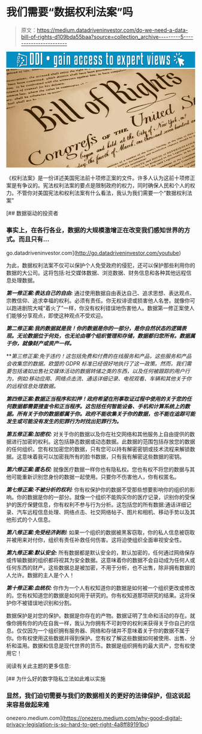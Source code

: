 # 我们需要“数据权利法案”吗

> 原文：<https://medium.datadriveninvestor.com/do-we-need-a-data-bill-of-rights-d109bda55baa?source=collection_archive---------5----------------------->

[![](img/b5b57b58027e7b0973a52b91c608a80d.png)](http://www.track.datadriveninvestor.com/1B9E)![](img/1c84a29f7b9b29158edd712ad39881d7.png)

《权利法案》是一份详述美国宪法前十项修正案的文件。许多人认为这前十项修正案是有争议的。宪法权利法案的要点是限制政府的权力，同时确保人民和个人的权力。不管你对美国宪法和权利法案有什么看法，我认为我们需要一个“数据权利法案”

[](http://go.datadriveninvestor.com/youtube) [## 数据驱动的投资者

### 事实上，在各行各业，数据的大规模激增正在改变我们感知世界的方式。而且只有…

go.datadriveninvestor.com](http://go.datadriveninvestor.com/youtube) 

为此，数据权利法案不仅可以保护个人免受政府的侵犯，还可以保护那些利用你的数据的大公司。这将包括:社交媒体数据、浏览数据、财务信息和各种其他远程信息处理数据。

***第一修正案:表达自己的自由:*** 通过使用数据自由表达自己、追求思想、表达观点、宗教信仰、追求幸福的权利。必须有责任。你无权诽谤或损害他人名誉。就像你可以跑进剧院大喊“着火了”一样，你没有权利错误地伤害他人。数据第一修正案使人们能够分享观点，即使这种观点不受欢迎。

***第二修正案:我的数据就是我！你的数据是你的一部分，是你自然状态的逻辑表现。无论数据位于何处，也无论由哪个组织管理和存储，数据都归您所有。数据属于你，就像财产或资产一样。***

***第三修正案:免于违约！*这包括免费和付费的在线服务和产品，这些服务和产品会收集您的数据。欧盟的 GDPR 标准已经很好地执行了这一政策。然而，我们需要包括诸如出售社交媒体活动的数据转储之类的东西，以及任何被跟踪的用户行为，例如:移动应用、网络点击流、通话详细记录、电视观看、车辆和其他关于你的远程信息处理数据。**

***第四修正案:数据正当程序和扣押！政府希望在刑事取证过程中使用的关于您的任何数据都需要搜查令和正当程序。这包括任何智能设备、手机和计算系统上的数据。所有关于你的数据都属于你。政府不能收集关于你的数据，也不能在追踪可能发生或可能没有发生的犯罪行为时找出犯罪行为。***

***第五修正案:加密权:*** 对关于你的数据以及你在社交网络和其他服务上自由提供的数据进行加密的权利。这包括静态数据或动态数据。此数据的范围包括存放您的数据的任何组织。您有权加密您的数据，只有您可以持有解密密钥或技术流程来解锁数据。这意味着我可以加密我所有的脸书数据，只有我有解密这些数据的密钥。

***第六修正案:匿名权:*** 就像医疗数据一样你也有隐私权。您也有权不将您的数据与其他可能重新识别您身份的数据一起使用。只要你不伤害他人，你有权匿名。

***第七修正案:不被分析的权利:*** 你有权保护你的数据不受那些想要影响你的组织的影响。你的数据是你的一部分。就像一个组织不能购买你的医疗记录，识别你的受保护的医疗保健信息，你有权利不参与行为分析。这包括您的所有数据:通话详细记录、汽车远程信息处理、网络点击、社交网络帖子、图片和相机、移动手势以及其他形式的个人信息。

***第八修正案:免受经济剥削:*** 如果一个组织的数据被黑客窃取，你的私人信息被窃取并被用来对付你，组织有责任补救任何伤害。这将迫使组织全面审视安全性。

***第九修正案:默认安全:*** 所有数据都是默认安全的，默认加密的，任何通过网络保存或传输数据的组织都将视其为安全数据。这意味着你的数据不会自动成为任何人或任何东西的财产。这些数据总是被加密，不用于分析，也不出售，除非拥有数据的人允许。数据的主人是个人！

***第十修正案:血统权:*** 你作为一个人有权知道你的数据是如何被一个组织更改或修改的。您有权知道您的数据是如何用于研究的。你有权知道那项研究的结果。这将保护你不被错误地识别和分割。

数据保护是对您的保护。数据是你存在的产物。数据证明了生命和活动的存在。就像你拥有你的内在自我一样，我认为你拥有不可剥夺的权利来获得关于你自己的信息。仅仅因为一个组织拥有服务器、网络和存储并不意味着关于你的数据不属于你。你有权使用这些数据并得到保护。您有权了解这些数据如何被使用、出售、分析和滥用。数据和信息是现代世界的货币。数据是组织拥有的最大资产，您有权使用它！

阅读有关此主题的更多信息:

[](https://onezero.medium.com/why-good-digital-privacy-legislation-is-so-hard-to-get-right-4a8ff89191bc) [## 为什么好的数字隐私立法如此难以实施

### 显然，我们迫切需要与我们的数据相关的更好的法律保护，但这说起来容易做起来难

onezero.medium.com](https://onezero.medium.com/why-good-digital-privacy-legislation-is-so-hard-to-get-right-4a8ff89191bc)